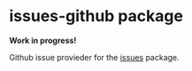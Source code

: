 # issues-github package

**Work in progress!**

Github issue provieder for the [issues](https://github.com/josa42/atom-issues) package.
